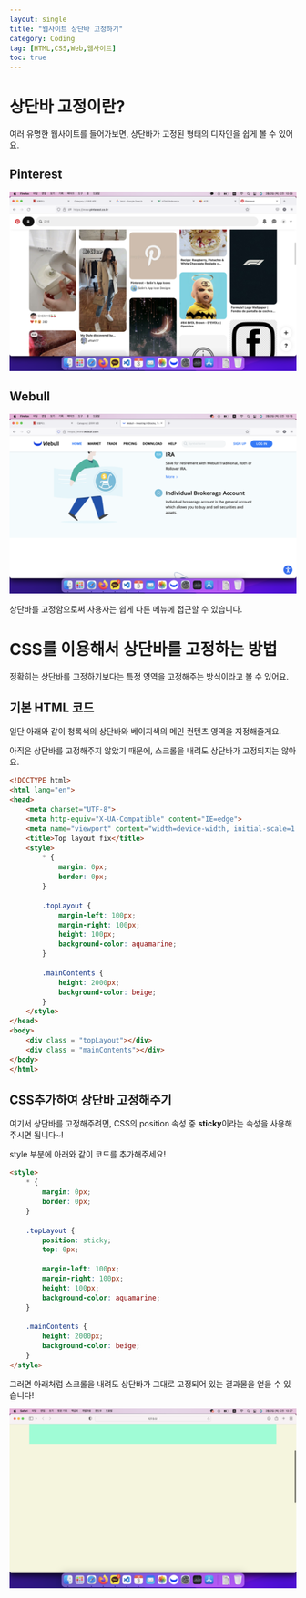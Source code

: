 ```yaml
---
layout: single
title: "웹사이트 상단바 고정하기"
category: Coding
tag: [HTML,CSS,Web,웹사이트]
toc: true
---
```


# 상단바 고정이란?

여러 유명한 웹사이트를 들어가보면, 상단바가 고정된 형태의 디자인을 쉽게 볼 수 있어요.

## Pinterest


![pinterest](/assets/images/2022-03-03-html-basic-01/2022-03-03-html-basic-01-image-00.png)


## Webull

![webull](/assets/images/2022-03-03-html-basic-01/2022-03-03-html-basic-01-image-01.png)

상단바를 고정함으로써 사용자는 쉽게 다른 메뉴에 접근할 수 있습니다.

# CSS를 이용해서 상단바를 고정하는 방법

정확히는 상단바를 고정하기보다는 특정 영역을 고정해주는 방식이라고 볼 수 있어요.

## 기본 HTML 코드

일단 아래와 같이 청록색의 상단바와 베이지색의 메인 컨텐츠 영역을 지정해줄게요.

아직은 상단바를 고정해주지 않았기 때문에, 스크롤을 내려도 상단바가 고정되지는 않아요.

```HTML
<!DOCTYPE html>
<html lang="en">
<head>
    <meta charset="UTF-8">
    <meta http-equiv="X-UA-Compatible" content="IE=edge">
    <meta name="viewport" content="width=device-width, initial-scale=1.0">
    <title>Top layout fix</title>
    <style>
        * {
            margin: 0px;
            border: 0px;
        }

        .topLayout {
            margin-left: 100px;
            margin-right: 100px;
            height: 100px;
            background-color: aquamarine;
        }

        .mainContents {
            height: 2000px;
            background-color: beige;
        }
    </style>
</head>
<body>
    <div class = "topLayout"></div>
    <div class = "mainContents"></div>
</body>
</html>
```

## CSS추가하여 상단바 고정해주기

여기서 상단바를 고정해주려면, CSS의 position 속성 중 <strong>sticky</strong>이라는 속성을 사용해주시면 됩니다~!

style 부분에 아래와 같이 코드를 추가해주세요!

``` HTML
<style>
    * {
        margin: 0px;
        border: 0px;
    }

    .topLayout {
        position: sticky;
        top: 0px;
        
        margin-left: 100px;
        margin-right: 100px;
        height: 100px;
        background-color: aquamarine;
    }

    .mainContents {
        height: 2000px;
        background-color: beige;
    }
</style>
```

그러면 아래처럼 스크롤을 내려도 상단바가 그대로 고정되어 있는 결과물을 얻을 수 있습니다!


![test](/assets/images/2022-03-03-html-basic-01/2022-03-03-html-basic-01-image-02.png)
